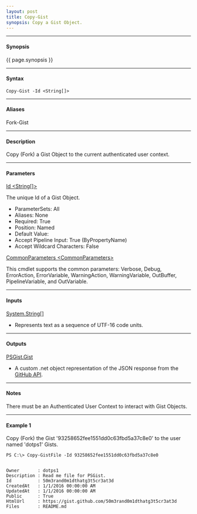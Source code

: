 ```yaml
---
layout: post
title: Copy-Gist
synopsis: Copy a Gist Object.
---
```


---

#### **Synopsis**

{{ page.synopsis }}

---

#### **Syntax**

```
Copy-Gist -Id <String[]>
```

---

#### **Aliases**

Fork-Gist

---

#### **Description**

Copy (Fork) a Gist Object to the current authenticated user context.

---

#### **Parameters**

[Id \<String\[\]\>](https://developer.github.com/v3/gists/#get-a-single-gist)

The unique Id of a Gist Object.

* ParameterSets: All
* Aliases: None
* Required: True
* Position: Named
* Default Value:
* Accept Pipeline Input: True (ByPropertyName)
* Accept Wildcard Characters: False

[CommonParameters \<CommonParameters\>](http://go.microsoft.com/fwlink/?LinkID=113216)

This cmdlet supports the common parameters: Verbose, Debug, ErrorAction, ErrorVariable, WarningAction, WarningVariable, OutBuffer, PipelineVariable, and OutVariable.

---

#### **Inputs**

[System.String\[\]](https://msdn.microsoft.com/en-us/library/system.string%28v=vs.110%29.aspx)

* Represents text as a sequence of UTF-16 code units.

---

#### **Outputs**

[PSGist.Gist](https://developer.github.com/v3/gists/)

* A custom .net object representation of the JSON response from the [GitHub API](https://developer.github.com).

---

#### **Notes**

There must be an Authenticated User Context to interact with Gist Objects.

---

#### **Example 1**

Copy (Fork) the Gist '93258652fee1551dd0c63fbd5a37c8e0' to the user named 'dotps1' Gists.

```
PS C:\> Copy-GistFile -Id 93258652fee1551dd0c63fbd5a37c8e0


Owner       : dotps1
Description : Read me file for PSGist.
Id          : 50m3rand0m1dthatg3t5cr3at3d
CreatedAt   : 1/1/2016 00:00:00 AM
UpdatedAt   : 1/1/2016 00:00:00 AM
Public      : True
HtmlUrl     : https://gist.github.com/50m3rand0m1dthatg3t5cr3at3d
Files       : README.md
```
